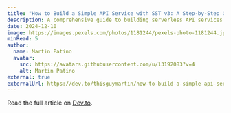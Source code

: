 ```yaml
---
title: "How to Build a Simple API Service with SST v3: A Step-by-Step Guide"
description: A comprehensive guide to building serverless API services using SST v3, AWS Lambda, and DynamoDB for scalable applications.
date: 2024-12-10
image: https://images.pexels.com/photos/1181244/pexels-photo-1181244.jpeg?auto=compress&cs=tinysrgb&w=1260&h=750&dpr=1
minRead: 5
author:
  name: Martin Patino
  avatar:
    src: https://avatars.githubusercontent.com/u/13192083?v=4
    alt: Martin Patino
external: true
externalUrl: https://dev.to/thisguymartin/how-to-build-a-simple-api-service-with-sst-v3-a-step-by-step-guide-102d
---
```


Read the full article on [Dev.to](https://dev.to/thisguymartin/how-to-build-a-simple-api-service-with-sst-v3-a-step-by-step-guide-102d).
